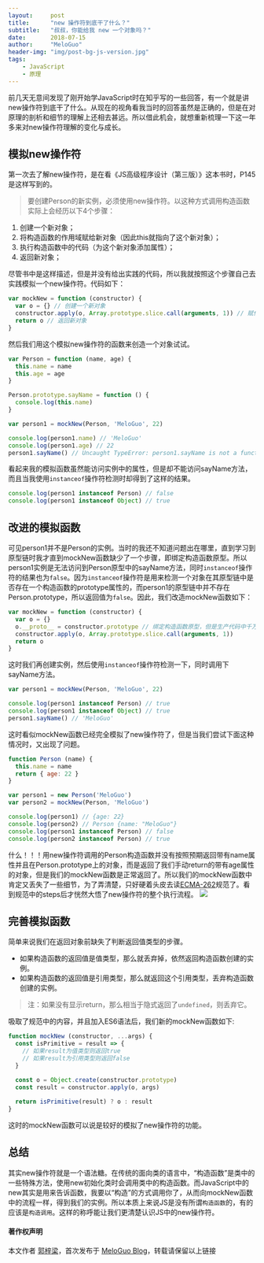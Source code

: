 ```yaml
---
layout:     post
title:      "new 操作符到底干了什么？"
subtitle:   "叔叔，你能给我 new 一个对象吗？"
date:       2018-07-15
author:     "MeloGuo"
header-img: "img/post-bg-js-version.jpg"
tags:
    - JavaScript
    - 原理
---
```



前几天无意间发现了刚开始学JavaScript时在知乎写的一些回答，有一个就是讲new操作符到底干了什么。从现在的视角看我当时的回答虽然是正确的，但是在对原理的剖析和细节的理解上还相去甚远。所以借此机会，就想重新梳理一下这一年多来对new操作符理解的变化与成长。

## 模拟new操作符
第一次去了解new操作符，是在看《JS高级程序设计（第三版）》这本书时，P145是这样写到的。
> 要创建Person的新实例，必须使用new操作符。以这种方式调用构造函数实际上会经历以下4个步骤：
1. 创建一个新对象；
2. 将构造函数的作用域赋给新对象（因此this就指向了这个新对象）；
3. 执行构造函数中的代码（为这个新对象添加属性）；
4. 返回新对象；

尽管书中是这样描述，但是并没有给出实践的代码，所以我就按照这个步骤自己去实践模拟一个new操作符。代码如下：

```javascript
var mockNew = function (constructor) {
  var o = {} // 创建一个新对象
  constructor.apply(o, Array.prototype.slice.call(arguments, 1)) // 赋作用域 执行代码
  return o // 返回新对象
}
```
然后我们用这个模拟new操作符的函数来创造一个对象试试。

```javascript
var Person = function (name, age) {
  this.name = name
  this.age = age
}

Person.prototype.sayName = function () {
  console.log(this.name)
}

var person1 = mockNew(Person, 'MeloGuo', 22)

console.log(person1.name) // 'MeloGuo'
console.log(person1.age) // 22
person1.sayName() // Uncaught TypeError: person1.sayName is not a function
```
看起来我的模拟函数虽然能访问实例中的属性，但是却不能访问sayName方法，而且当我使用`instanceof`操作符检测时却得到了这样的结果。

```javascript
console.log(person1 instanceof Person) // false
console.log(person1 instanceof Object) // true
```

## 改进的模拟函数
可见person1并不是Person的实例。当时的我还不知道问题出在哪里，直到学习到原型链时我才直到mockNew函数缺少了一个步骤，即绑定构造函数原型。所以person1实例是无法访问到Person原型中的sayName方法，同时`instanceof`操作符的结果也为`false`。因为`instanceof`操作符是用来检测一个对象在其原型链中是否存在一个构造函数的prototype属性的，而person1的原型链中并不存在Person.prototype，所以返回值为`false`。因此，我们改造mockNew函数如下：

```javascript
var mockNew = function (constructor) {
  var o = {}
  o.__proto__ = constructor.prototype // 绑定构造函数原型，但是生产代码中千万别用.__proto__
  constructor.apply(o, Array.prototype.slice.call(arguments, 1))
  return o
}
```
这时我们再创建实例，然后使用`instanceof`操作符检测一下，同时调用下sayName方法。

```javascript
var person1 = mockNew(Person, 'MeloGuo', 22)

console.log(person1 instanceof Person) // true
console.log(person1 instanceof Object) // true
person1.sayName() // 'MeloGuo'
```

这时看似mockNew函数已经完全模拟了new操作符了，但是当我们尝试下面这种情况时，又出现了问题。

```javascript
function Person (name) {
  this.name = name
  return { age: 22 }
}

var person1 = new Person('MeloGuo')
var person2 = mockNew(Person, 'MeloGuo')

console.log(person1) // {age: 22}
console.log(person2) // Person {name: "MeloGuo"}
console.log(person1 instanceof Person) // false
console.log(person2 instanceof Person) // true
```
什么！！！用new操作符调用的Person构造函数并没有按照预期返回带有name属性并且在Person.prototype上的对象，而是返回了我们手动return的带有age属性的对象，但是我们的mockNew函数是正常返回了。所以我们的mockNew函数中肯定又丢失了一些细节，为了弄清楚，只好硬着头皮去读[ECMA-262](https://www.ecma-international.org/ecma-262/6.0/#sec-new-operator)规范了。看到规范中的steps后才恍然大悟了new操作符的整个执行流程。
![](https://user-gold-cdn.xitu.io/2018/7/15/1649cdb21fe8e46b?w=1636&h=700&f=jpeg&s=639405)

## 完善模拟函数
简单来说我们在返回对象前缺失了判断返回值类型的步骤。
* 如果构造函数的返回值是值类型，那么就丢弃掉，依然返回构造函数创建的实例。
* 如果构造函数的返回值是引用类型，那么就返回这个引用类型，丢弃构造函数创建的实例。

> 注：如果没有显示return，那么相当于隐式返回了`undefined`，则丢弃它。

吸取了规范中的内容，并且加入ES6语法后，我们新的mockNew函数如下:

```javascript
function mockNew (constructor, ...args) {
  const isPrimitive = result => {
    // 如果result为值类型则返回true
    // 如果result为引用类型则返回false    
  }

  const o = Object.create(constructor.prototype)
  const result = constructor.apply(o, args)
  
  return isPrimitive(result) ? o : result
}
```
这时的mockNew函数可以说是较好的模拟了new操作符的功能。

## 总结
其实new操作符就是一个语法糖。在传统的面向类的语言中，“构造函数”是类中的一些特殊方法，使用new初始化类时会调用类中的构造函数。而JavaScript中的new其实是用来告诉函数，我要以“构造”的方式调用你了，从而向mockNew函数中的流程一样，得到我们的实例。所以本质上来说JS是没有所谓`构造函数`的，有的应该是`构造调用`。这样的称呼能让我们更清楚认识JS中的new操作符。

#### 著作权声明

本文作者 [郭梓梁](https://www.zhihu.com/people/mluka/activities)，首次发布于 [MeloGuo Blog](http://meloguo.com)，转载请保留以上链接
